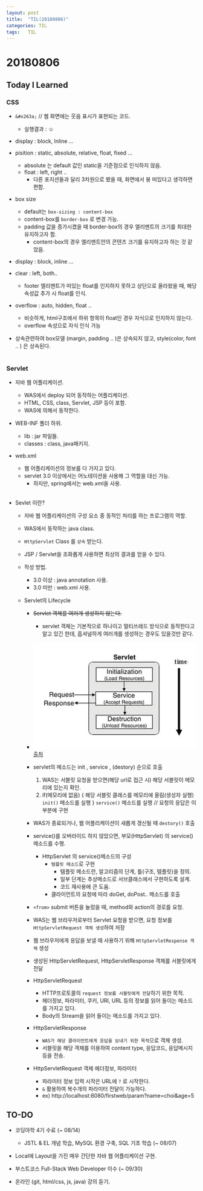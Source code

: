 ```yaml
---
layout: post
title:  "TIL(20180806)"
categories: TIL
tags:	TIL
---
```

# 20180806
## Today I Learned

### CSS

- `&#x263a;` // 웹 화면에는 웃음 표시가 표현되는 코드.
	- 실행결과 : &#x263a;

- display : block, lnline ...

- pisition : static, absolute, relative, float, fixed ...
    - absolute 는 default 값인 static을 기준점으로 인식하지 않음.
    - float : left, right .. 
        - 다른 포지션들과 달리 3차원으로 봤을 때, 화면에서 붕 떠있다고 생각하면 편함.

- box size
    - default는 ```box-sizing : content-box```
    - content-box를 `border-box` 로 변경 가능.
    - padding 값을 증가시켰을 때 border-box의 경우 엘리멘트의 크기를 최대한 유지하고자 함.
        - content-box의 경우 엘리멘트안의 콘텐츠 크기를 유지하고자 하는 것 같았음.

- display : block, inline ...

- clear : left, both..
    - footer 엘리멘트가 떠있는 float를 인지하지 못하고 상단으로 올라왔을 때, 해당 속성값 추가 시 float를 인식.

- overflow : auto, hidden, float ..
    - 비슷하게, html구조에서 하위 항목이 float인 경우 자식으로 인지하지 않는다. 
    - overflow 속성으로 자식 인식 가능

- 상속관련하여 box모델 (margin, padding .. )은 상속되지 않고, style(color, font .. ) 은 상속된다. <br><br>

### Servlet

- 자바 웹 어플리케이션.
	- WAS에서 deploy 되어 동작하는 어플리케이션.
	- HTML, CSS, class, Servlet, JSP 등이 포함.
	- WAS에 의해서 동작한다.

- WEB-INF 폴더 하위.
	- lib : jar 파일들.
	- classes : class, java패키지.
	
- web.xml
	- 웹 어플리케이션의 정보를 다 가지고 있다.
	- servlet 3.0 이상에서는 어노테이션을 사용해 그 역할을 대신 가능.
        - 하지만, spring에서는 web.xml을 사용. <br><br>

- Sevlet 이란?
	- 자바 웹 어플리케이션의 구성 요소 중 동적인 처리를 하는 프로그램의 역할.
	- WAS에서 동작하는 java class.
	- `HttpServlet` Class 를 `상속` 받는다.
	- JSP / Servlet을 조화롭게 사용하면 최상의 결과를 얻을 수 있다.
	
    - 작성 방법.
        - 3.0 이상 : java annotation 사용.
        - 3.0 미만 : web.xml 사용.

    - Servlet의 Lifecycle
        - ~~Servlet 객체를 여러개 생성하지 않는다.~~
            - servlet 객체는 기본적으로 하나이고 멀티쓰레드 방식으로 동작한다고 알고 있긴 한데, 옵셔널하게 여러개를 생성하는 경우도 있을것만 같다.
        - ![lifecycle](https://github.com/Oraindrop/oraindrop.github.io/blob/master/_img/1_5_3_ServletLifcycle.png?raw=true) [출처](https://www.edwith.org/boostcourse-web)
        - servlet의 메소드는 init , service , (destory) 순으로 호출
            1. WAS는 서블릿 요청을 받으면(해당 url로 접근 시) 해당 서블릿이 메모리에 있는지 확인.
            2. if(메모리에 없음) {
                해당 서블릿 클래스를 메모리에 올림(생성자 실행)
                `init()` 메소드를 실행
                }
                `service()` 메소드를 실행 // 요청의 응답은 이부분에 구현
        - WAS가 종료되거나, 웹 어플리케이션이 새롭게 갱신될 때 `destory()` 호출
        
        - service()를 오버라이드 하지 않았으면, 부모(HttpServlet) 의 service()메소드를 수행.
            - HttpServlet 의 service()메소드의 구성
                - `템플릿 메소드`로 구현
                    - 템플릿 메소드란, 알고리즘의 단계, 틀(구조, 템플릿)을 정의.
                    - 일부 단계는 추상메소드로 서브클래스에서 구현하도록 설계.
                    - 코드 재사용에 큰 도움.
                - 클라이언트의 요청에 따라 doGet, doPost.. 메소드를 호출
        
        - `<from>` submit 버튼을 눌렀을 때, method와 action의 경로를 요청.
        
        - WAS는 웹 브라우저로부터 Servlet 요청을 받으면, 요청 정보를 `HttpServletRequest 객체 생성`하여 저장
        - 웹 브라우저에게 응답을 보낼 때 사용하기 위해 `HttpServletResponse 객체` 생성
        - 생성된 HttpServletRequest, HttpServletResponse 객체를 서블릿에게 전달
        
        - HttpServletRequest
            - HTTP프로토콜의 `request 정보를 서블릿에게 전달`하기 위한 목적.
            - 헤더정보, 파라미터, 쿠키, URI, URL 등의 정보를 읽어 들이는 메소드를 가지고 있다.
            - Body의 Stream을 읽어 들이는 메소드를 가지고 있다.
            
        - HttpServletResponse
            - `WAS가 해당 클라이언트에게 응답을 보내기 위한 목적`으로 객체 생성.
            - 서블릿을 해당 객체를 이용하여 content type, 응답코드, 응답메시지 등을 전송.
            
        - HttpServletRequest 객체 헤더정보, 파라미터
            - 파라미터 정보 입력 시작은 URL에 `?` 로 시작한다.
            - `&` 활용하여 복수개의 파라미터 전달이 가능하다.
            - ex) http://localhost:8080/firstweb/param?name=choi&age=5

## TO-DO
- 코딩야학 4기 수료 (~ 08/14)
    - JSTL & EL 개념 학습, MySQL 환경 구축, SQL 기초 학습 (~ 08/07)

- Local에 Layout을 가진 매우 간단한 자바 웹 어플리케이션 구현.

- 부스트코스 Full-Stack Web Developer 이수 (~ 09/30)

- 온라인 (git, html/css, js, java) 강의 듣기.
